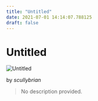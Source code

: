 ```yaml
---
title: "Untitled"
date: 2021-07-01 14:14:07.788125
draft: false
---
```


# Untitled

![Untitled](../images/8205c6b8-daa0-11eb-b066-60f262b60b65.png)

by *scullybrian*



> No description provided.